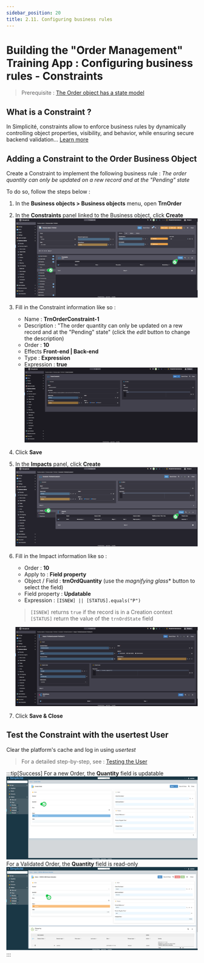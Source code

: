 ```yaml
---
sidebar_position: 20
title: 2.11. Configuring business rules
---
```


# Building the "Order Management" Training App : Configuring business rules - Constraints

> Prerequisite : [The Order object has a state model](/tutorial/expanding/states)

## What is a Constraint ?

In Simplicité, constraints allow to enforce business rules by dynamically controlling object properties, visibility, and behavior, while ensuring secure backend validation... [Learn more](/make/businessobjects/constraints)

## Adding a Constraint to the Order Business Object

Create a Constraint to implement the following business rule : 
*The order quantity can only be updated on a rew record and at the "Pending" state*

To do so, follow the steps below : 
1. In the **Business objects > Business objects** menu, open **TrnOrder**
2. In the **Constraints** panel linked to the Business object, click **Create**  
    ![](img/constraints/constraint-panel.png)
3. Fill in the Constraint information like so :
    - Name : **TrnOrderConstraint-1**
    - Description : "The order quantity can only be updated on a rew record and at the "Pending" state" (click the *edit* button to change the description)
    - Order : **10**
    - Effects **Front-end | Back-end**
    - Type : **Expression**
    - Expression : **true**  
    ![](img/constraints/constraint-values.png)
4. Click **Save**
5. In the **Impacts** panel, click **Create**  
    ![](img/constraints/impacts-panel.png)
6. Fill in the Impact information like so : 
    - Order : **10**
    - Apply to : **Field property**
    - Object / Field : **trnOrdQuantity** (use the *magnifying glass** button to select the field)
    - Field property : **Updatable**
    - Expression : `[ISNEW] || [STATUS].equals("P")`
    > `[ISNEW]` returns `true` if the record is in a Creation context  
    > `[STATUS]` return the value of the `trnOrdState` field  

    ![](img/constraints/impact-values.png)

7. Click **Save & Close** 

## Test the Constraint with the usertest User

Clear the platform's cache and log in using *usertest*
> For a detailed step-by-step, see : [Testing the User](/tutorial/getting-started/user#activating-and-testing-the-user)

:::tip[Success]
For a new Order, the <b>Quantity</b> field is updatable
    ![](img/constraints/success-updatable.png)
For a Validated Order, the <b>Quantity</b> field is read-only
    ![](img/constraints/success-readonly.png)
:::
